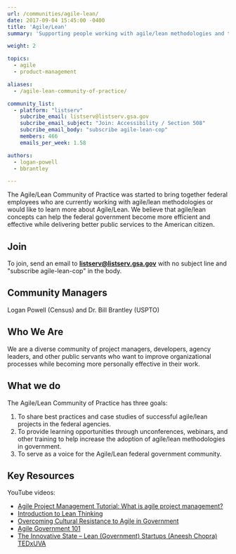 ```yaml
---
url: /communities/agile-lean/
date: 2017-09-04 15:45:00 -0400
title: 'Agile/Lean'
summary: 'Supporting people working with agile/lean methodologies and those who would like to learn more.'

weight: 2

topics:
  - agile
  - product-management

aliases:
  - /agile-lean-community-of-practice/

community_list:
  - platform: "listserv"
    subcribe_email: listserv@listserv.gsa.gov
    subcribe_email_subject: "Join: Accessibility / Section 508"
    subcribe_email_body: "subscribe agile-lean-cop"
    members: 466
    emails_per_week: 1.58

authors:
  - logan-powell
  - bbrantley

---
```


The Agile/Lean Community of Practice was started to bring together federal employees who are currently working with agile/lean methodologies or would like to learn more about Agile/Lean. We believe that agile/lean concepts can help the federal government become more efficient and effective while delivering better public services to the American citizen.

## Join
To join, send an email to **[listserv@listserv.gsa.gov](mailto:listserv@listserv.gsa.gov)** with no subject line and "subscribe agile-lean-cop" in the body.

## Community Managers

Logan Powell (Census) and Dr. Bill Brantley (USPTO)

## Who We Are

We are a diverse community of project managers, developers, agency leaders, and other public servants who want to improve organizational processes while becoming more personally effective in their work.

## What we do
The Agile/Lean Community of Practice has three goals:

1. To share best practices and case studies of successful agile/lean projects in the federal agencies.
2. To provide learning opportunities through unconferences, webinars, and other training to help increase the adoption of agile/lean methodologies in government.
3. To serve as a voice for the Agile/Lean federal government community.

## Key Resources

YouTube videos:

- [Agile Project Management Tutorial: What is agile project management?](https://www.youtube.com/watch?v=MJR-EgHTA4E)
- [Introduction to Lean Thinking](https://www.youtube.com/watch?v=a255lkYgIpI)
- [Overcoming Cultural Resistance to Agile in Government](https://www.youtube.com/watch?v=yFY7QrJtWww)
- [Agile Government 101](https://www.youtube.com/watch?v=BJ7QzG33DK0)
- [The Innovative State – Lean (Government) Startups (Aneesh Chopra) TEDxUVA](https://www.youtube.com/watch?v=CtUrH0NH8MA)
